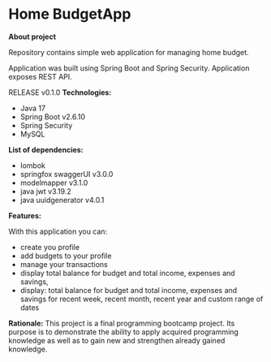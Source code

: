# Home BudgetApp
 
**About project**

Repository contains simple web application for managing home budget.

Application was built using Spring Boot and Spring Security.
Application exposes REST API.

RELEASE v0.1.0
**Technologies:**
- Java 17
- Spring Boot v2.6.10
- Spring Security
- MySQL

**List of dependencies:**
- lombok
- springfox swaggerUI v3.0.0
- modelmapper v3.1.0
- java jwt v3.19.2
- java uuidgenerator v4.0.1

**Features:**

With this application you can:
- create you profile
- add budgets to your profile
- manage your transactions
- display total balance for budget and total income, expenses and savings,
- display: total balance for budget and total income, expenses and savings for recent week, recent month, 
recent year and custom range of dates


**Rationale:**
This project is a final programming bootcamp project.
Its purpose is to demonstrate the ability to apply acquired programming knowledge
as well as to gain new and strengthen already gained knowledge.


